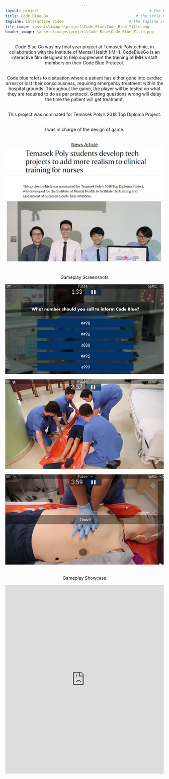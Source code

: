 ```yaml
---
layout: project                                                 # the HTML layout to use for the project page
title: Code Blue Go                                       # the title of the project
tagline: Interactive Video                             # the tagline in the tile
tile_image: \assets\images\project\Code_Blue\Code_Blue_Title.png                      # the background image of the tile
header_image: \assets\images\project\Code_Blue\Code_Blue_Title.png       # the background image of the header (height: 240px)
---
```

<style>
      h1 {text-align: center;}
      p {text-align: center;}
      div {text-align: center;}
</style>
Code Blue Go was my final year project at Temasek Polytechnic, in collaboration with the Institute of Mental Health (IMH). CodeBlueGo is an interactive film designed to help supplement the training of IMH's staff members on their Code Blue Protocol. 

<br>Code blue refers to a situation where a patient has either gone into cardiac arrest or lost their consciousness, requiring emergency treatment within the hospital grounds. Throughout the game, the player will be tested on what they are required to do as per protocol. Getting questions wrong will delay the time the patient will get treatment. 

<br>This project was nominated for Temasek Poly’s 2018 Top Diploma Project.

<br>I was in charge of the design of game.

<br><a href="https://www.straitstimes.com/singapore/temasek-poly-students-develop-tech-projects-to-add-more-realism-to-clinical-training-for" target="_blank">News Article</a>
![Image](\assets\images\project\Code_Blue\Code_Blue_News.png)

<br>Gameplay Screenshots

![Image](\assets\images\project\Code_Blue\Code_Blue_ss_1.png)

![Image](\assets\images\project\Code_Blue\Code_Blue_ss_2.png)

![Image](\assets\images\project\Code_Blue\Code_Blue_ss_3.png)

<br>Gameplay Showcase

<iframe width="100%" height="600px" src="https://www.youtube.com/embed/0Y8QzKsvPSk" frameborder="0" allowfullscreen></iframe>


